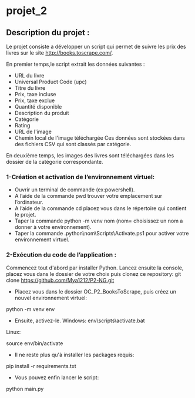 # projet_2
## Description du projet :
Le projet consiste a développer un script qui permet de suivre les prix des livres sur le site http://books.toscrape.com/.

En premier temps,le script extrait les données suivantes :
- URL du livre
 - Universal Product Code (upc)
 - Titre du livre
 - Prix, taxe incluse
 - Prix, taxe exclue
 - Quantité disponible
 - Description du produit
 - Catégorie
 - Rating
 - URL de l'image
 - Chemin local de l'image téléchargée
Ces données sont stockées dans des fichiers CSV qui sont classés par catégorie.

En deuxième temps, les images des livres sont téléchargées dans les dossier de la catégorie correspondante.

### 1-Création et activation de l’environnement virtuel:
- Ouvrir un terminal de commande (ex:powershell).
- A l’aide de la commande pwd trouver votre emplacement sur l’ordinateur.
- A l’aide de la commande cd placez vous dans le répertoire qui contient le projet.
- Taper la commande python -m venv nom (nom= choisissez un nom a donner à votre environnement). 
- Taper la commande .python\nom\Scripts\Activate.ps1 pour activer votre environnement virtuel.

### 2-Exécution du code de l’application :
Commencez tout d'abord par installer Python.
Lancez ensuite la console, placez vous dans le dossier de votre choix puis clonez ce repository:
git clone https://github.com/Mya1212/P2-NG.git

- Placez vous dans le dossier OC_P2_BooksToScrape, puis créez un nouvel environnement virtuel:

python -m venv env

- Ensuite, activez-le.
Windows:
env\scripts\activate.bat

Linux:

source env/bin/activate

- Il ne reste plus qu'à installer les packages requis:

pip install -r requirements.txt

- Vous pouvez enfin lancer le script:

python main.py

    

